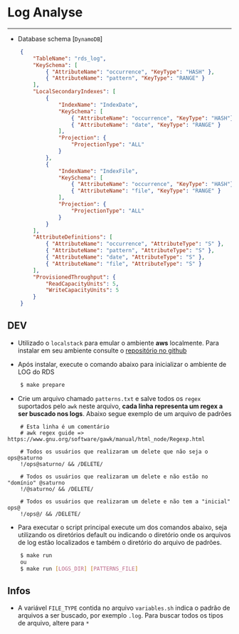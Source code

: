 # Log Analyse

---

- Database schema [`DynamoDB`]

```json
    {
        "TableName": "rds_log",
        "KeySchema": [
            { "AttributeName": "occurrence", "KeyType": "HASH" },
            { "AttributeName": "pattern", "KeyType": "RANGE" }
        ],
        "LocalSecondaryIndexes": [
            {
                "IndexName": "IndexDate",
                "KeySchema": [
                    { "AttributeName": "occurrence", "KeyType": "HASH"},  
                    { "AttributeName": "date", "KeyType": "RANGE" }
                ],
                "Projection": {
                    "ProjectionType": "ALL"
                }
            },
            {
                "IndexName": "IndexFile",
                "KeySchema": [
                    { "AttributeName": "occurrence", "KeyType": "HASH"},  
                    { "AttributeName": "file", "KeyType": "RANGE" }
                ],
                "Projection": {
                    "ProjectionType": "ALL"
                }
            }
        ],
        "AttributeDefinitions": [
            { "AttributeName": "occurrence", "AttributeType": "S" },
            { "AttributeName": "pattern", "AttributeType": "S" },
            { "AttributeName": "date", "AttributeType": "S" },
            { "AttributeName": "file", "AttributeType": "S" }
        ],
        "ProvisionedThroughput": {
            "ReadCapacityUnits": 5,
            "WriteCapacityUnits": 5
        }
    }
```

## DEV

- Utilizado o `localstack` para emular o ambiente **aws** localmente. Para instalar em seu ambiente consulte o [repositório no github](https://github.com/localstack/localstack)

- Após instalar, execute o comando abaixo para inicializar o ambiente de LOG do RDS

```bash
    $ make prepare
```

- Crie um arquivo chamado `patterns.txt` e salve todos os `regex` suportados pelo `awk` neste arquivo, **cada linha representa um regex  a ser buscado nos logs**. Abaixo segue exemplo de um arquivo de padrões

```text
    # Esta linha é um comentário
    # awk regex guide => https://www.gnu.org/software/gawk/manual/html_node/Regexp.html

    # Todos os usuários que realizaram um delete que não seja o ops@saturno
    !/ops@saturno/ && /DELETE/

    # Todos os usuários que realizaram um delete e não estão no "domínio" @saturno
    !/@saturno/ && /DELETE/

    # Todos os usuários que realizaram um delete e não tem a "inicial" ops@
    !/ops@/ && /DELETE/
```

- Para executar o script principal execute um dos comandos abaixo, seja utilizando os diretórios default ou indicando o diretório onde os arquivos de log estão localizados e também o diretório do arquivo de padrões.

```bash
    $ make run
    ou
    $ make run [LOGS_DIR] [PATTERNS_FILE]
```

## Infos

- A variável `FILE_TYPE` contida no arquivo `variables.sh` indica o padrão de arquivos a ser buscado, por exemplo `.log`. Para buscar todos os tipos de arquivo, altere para `*`
